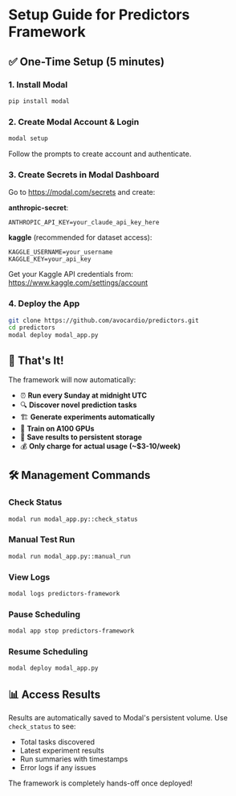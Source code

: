 # Setup Guide for Predictors Framework

## ✅ One-Time Setup (5 minutes)

### 1. Install Modal
```bash
pip install modal
```

### 2. Create Modal Account & Login
```bash
modal setup
```
Follow the prompts to create account and authenticate.

### 3. Create Secrets in Modal Dashboard

Go to https://modal.com/secrets and create:

**anthropic-secret**:
```
ANTHROPIC_API_KEY=your_claude_api_key_here
```

**kaggle** (recommended for dataset access):
```
KAGGLE_USERNAME=your_username
KAGGLE_KEY=your_api_key
```
Get your Kaggle API credentials from: https://www.kaggle.com/settings/account

### 4. Deploy the App
```bash
git clone https://github.com/avocardio/predictors.git
cd predictors
modal deploy modal_app.py
```

## 🎉 That's It!

The framework will now automatically:
- ⏰ **Run every Sunday at midnight UTC**
- 🔍 **Discover novel prediction tasks**
- 🏗️ **Generate experiments automatically**  
- 🚀 **Train on A100 GPUs**
- 💾 **Save results to persistent storage**
- 💰 **Only charge for actual usage (~$3-10/week)**

## 🛠️ Management Commands

### Check Status
```bash
modal run modal_app.py::check_status
```

### Manual Test Run
```bash
modal run modal_app.py::manual_run
```

### View Logs
```bash
modal logs predictors-framework
```

### Pause Scheduling
```bash
modal app stop predictors-framework
```

### Resume Scheduling  
```bash
modal deploy modal_app.py
```

## 📊 Access Results

Results are automatically saved to Modal's persistent volume. Use `check_status` to see:
- Total tasks discovered
- Latest experiment results
- Run summaries with timestamps
- Error logs if any issues

The framework is completely hands-off once deployed!